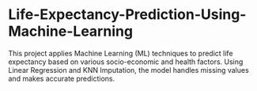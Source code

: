 # Life-Expectancy-Prediction-Using-Machine-Learning
This project applies Machine Learning (ML) techniques to predict life expectancy based on various socio-economic and health factors. Using Linear Regression and KNN Imputation, the model handles missing values and makes accurate predictions.
